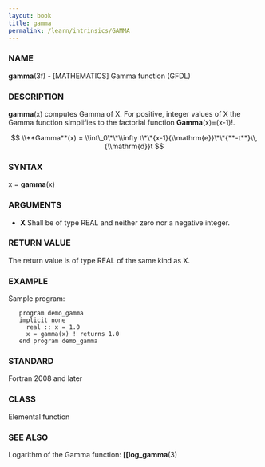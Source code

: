 ```yaml
---
layout: book
title: gamma
permalink: /learn/intrinsics/GAMMA
---
```

### NAME

**gamma**(3f) - \[MATHEMATICS\] Gamma function
(GFDL)

### DESCRIPTION

**gamma**(x) computes Gamma of X. For positive, integer values of X the
Gamma function simplifies to the factorial function
**Gamma**(x)=(x-1)\!.

$$ \\**Gamma**(x) = \\int\_0\*\*\\infty
t\*\*{x-1}{\\mathrm{e}}\*\*{**-t**}\\,{\\mathrm{d}}t $$

### SYNTAX

x = **gamma**(x)

### ARGUMENTS

  - **X**
    Shall be of type REAL and neither zero nor a negative integer.

### RETURN VALUE

The return value is of type REAL of the same kind as X.

### EXAMPLE

Sample program:

```
   program demo_gamma
   implicit none
     real :: x = 1.0
     x = gamma(x) ! returns 1.0
   end program demo_gamma
```

### STANDARD

Fortran 2008 and later

### CLASS

Elemental function

### SEE ALSO

Logarithm of the Gamma function: **\[\[log\_gamma**(3)
